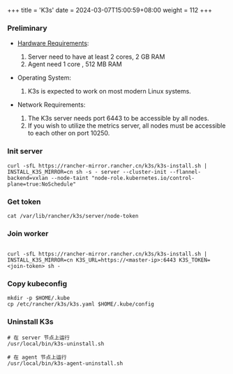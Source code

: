 +++
title = 'K3s'
date = 2024-03-07T15:00:59+08:00
weight = 112
+++

### Preliminary
- [Hardware Requirements](https://docs.k3s.io/installation/requirements?os=debian#hardware):

    1. Server need to have at least 2 cores, 2 GB RAM
    2. Agent need 1 core , 512 MB RAM

- Operating System:
    1. K3s is expected to work on most modern Linux systems.

- Network Requirements:
    1. The K3s server needs port 6443 to be accessible by all nodes.
    2. If you wish to utilize the metrics server, all nodes must be accessible to each other on port 10250.


### Init server
```shell
curl -sfL https://rancher-mirror.rancher.cn/k3s/k3s-install.sh | INSTALL_K3S_MIRROR=cn sh -s - server --cluster-init --flannel-backend=vxlan --node-taint "node-role.kubernetes.io/control-plane=true:NoSchedule"
```

### Get token
```shell
cat /var/lib/rancher/k3s/server/node-token
```

### Join worker
```shell

curl -sfL https://rancher-mirror.rancher.cn/k3s/k3s-install.sh | INSTALL_K3S_MIRROR=cn K3S_URL=https://<master-ip>:6443 K3S_TOKEN=<join-token> sh -
```

### Copy kubeconfig
```shell
mkdir -p $HOME/.kube
cp /etc/rancher/k3s/k3s.yaml $HOME/.kube/config
```

### Uninstall K3s
```shell
# 在 server 节点上运行
/usr/local/bin/k3s-uninstall.sh

# 在 agent 节点上运行
/usr/local/bin/k3s-agent-uninstall.sh
```